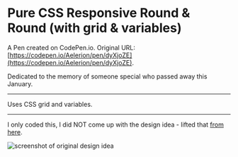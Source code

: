 # Pure CSS Responsive Round & Round (with grid & variables)

A Pen created on CodePen.io. Original URL: [https://codepen.io/Aelerion/pen/dyXjoZE](https://codepen.io/Aelerion/pen/dyXjoZE).

Dedicated to the memory of someone special who passed away this January.

---

Uses CSS grid and variables.

---

I only coded this, I did NOT come up with the design idea - lifted that [from here](https://www.shutterstock.com/image-vector/round-abstract-vector-banners-281107085).

![screenshot of original design idea](https://image.shutterstock.com/z/stock-vector-round-abstract-vector-banners-281107085.jpg)